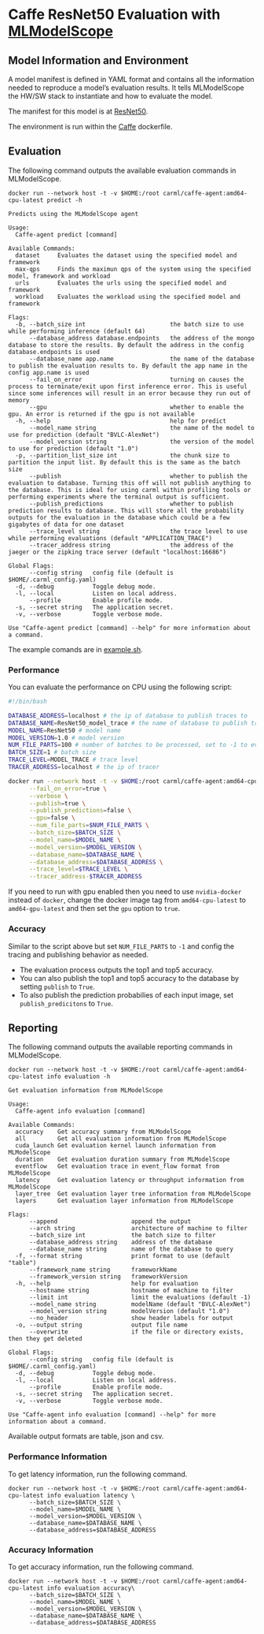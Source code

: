 # Caffe ResNet50 Evaluation with [MLModelScope](http://docs.mlmodelscope.org)

## Model Information and Environment

A model manifest is defined in YAML format and contains all the information needed to reproduce a model’s evaluation results. It tells MLModelScope the HW/SW stack to instantiate and how to evaluate the model.

The manifest for this model is at [ResNet50](https://github.com/rai-project/caffe/blob/master/builtin_models/ResNet50.yml).

The environment is run within the [Caffe](https://github.com/rai-project/go-caffe/blob/master/dockerfiles/Dockerfile.amd64_cpu) dockerfile.

## Evaluation

The following command outputs the available evaluation commands in MLModelScope.

```
docker run --network host -t -v $HOME:/root carml/caffe-agent:amd64-cpu-latest predict -h
```

```
Predicts using the MLModelScope agent

Usage:
  Caffe-agent predict [command]

Available Commands:
  dataset     Evaluates the dataset using the specified model and framework
  max-qps     Finds the maximun qps of the system using the specified model, framework and workload
  urls        Evaluates the urls using the specified model and framework
  workload    Evaluates the workload using the specified model and framework

Flags:
  -b, --batch_size int                        the batch size to use while performing inference (default 64)
      --database_address database.endpoints   the address of the mongo database to store the results. By default the address in the config database.endpoints is used
      --database_name app.name                the name of the database to publish the evaluation results to. By default the app name in the config app.name is used
      --fail_on_error                         turning on causes the process to terminate/exit upon first inference error. This is useful since some inferences will result in an error because they run out of memory
      --gpu                                   whether to enable the gpu. An error is returned if the gpu is not available
  -h, --help                                  help for predict
      --model_name string                     the name of the model to use for prediction (default "BVLC-AlexNet")
      --model_version string                  the version of the model to use for prediction (default "1.0")
  -p, --partition_list_size int               the chunk size to partition the input list. By default this is the same as the batch size
      --publish                               whether to publish the evaluation to database. Turning this off will not publish anything to the database. This is ideal for using carml within profiling tools or performing experiments where the terminal output is sufficient.
      --publish_predictions                   whether to publish prediction results to database. This will store all the probability outputs for the evaluation in the database which could be a few gigabytes of data for one dataset
      --trace_level string                    the trace level to use while performing evaluations (default "APPLICATION_TRACE")
      --tracer_address string                 the address of the jaeger or the zipking trace server (default "localhost:16686")

Global Flags:
      --config string   config file (default is $HOME/.carml_config.yaml)
  -d, --debug           Toggle debug mode.
  -l, --local           Listen on local address.
      --profile         Enable profile mode.
  -s, --secret string   The application secret.
  -v, --verbose         Toggle verbose mode.

Use "Caffe-agent predict [command] --help" for more information about a command.
```

The example comands are in [example.sh](example.sh).

### Performance

You can evaluate the performance on CPU using the following script:

```bash
#!/bin/bash

DATABASE_ADDRESS=localhost # the ip of database to publish traces to
DATABASE_NAME=ResNet50_model_trace # the name of database to publish traces to
MODEL_NAME=ResNet50 # model name
MODEL_VERSION=1.0 # model version
NUM_FILE_PARTS=100 # number of batches to be processed, set to -1 to evalute the entire ImageNet
BATCH_SIZE=1 # batch size
TRACE_LEVEL=MODEL_TRACE # trace level
TRACER_ADDRESS=localhost # the ip of tracer

docker run --network host -t -v $HOME:/root carml/caffe-agent:amd64-cpu-latest predict dataset \
      --fail_on_error=true \
      --verbose \
      --publish=true \
      --publish_predictions=false \
      --gpu=false \
      --num_file_parts=$NUM_FILE_PARTS \
      --batch_size=$BATCH_SIZE \
      --model_name=$MODEL_NAME \
      --model_version=$MODEL_VERSION \
      --database_name=$DATABASE_NAME \
      --database_address=$DATABASE_ADDRESS \
      --trace_level=$TRACE_LEVEL \
      --tracer_address-$TRACER_ADDRESS
```

If you need to run with gpu enabled then you need to use `nvidia-docker` instead of `docker`, change the docker image tag from `amd64-cpu-latest` to `amd64-gpu-latest` and then set the `gpu` option to `true`.

### Accuracy

Similar to the script above but set `NUM_FILE_PARTS` to `-1` and config the tracing and publishing behavior as needed.

- The evaluation process outputs the top1 and top5 accuracy.
- You can also publish the top1 and top5 accuracy to the database by setting `publish` to `True`.
- To also publish the prediction probabilies of each input image, set `publish_predicitons` to `True`.

## Reporting

The following command outputs the available reporting commands in MLModelScope.

```
docker run --network host -t -v $HOME:/root carml/caffe-agent:amd64-cpu-latest info evaluation -h
```

```
Get evaluation information from MLModelScope

Usage:
  Caffe-agent info evaluation [command]

Available Commands:
  accuracy    Get accuracy summary from MLModelScope
  all         Get all evaluation information from MLModelScope
  cuda_launch Get evaluation kernel launch information from MLModelScope
  duration    Get evaluation duration summary from MLModelScope
  eventflow   Get evaluation trace in event_flow format from MLModelScope
  latency     Get evaluation latency or throughput information from MLModelScope
  layer_tree  Get evaluation layer tree information from MLModelScope
  layers      Get evaluation layer information from MLModelScope

Flags:
      --append                     append the output
      --arch string                architecture of machine to filter
      --batch_size int             the batch size to filter
      --database_address string    address of the database
      --database_name string       name of the database to query
  -f, --format string              print format to use (default "table")
      --framework_name string      frameworkName
      --framework_version string   frameworkVersion
  -h, --help                       help for evaluation
      --hostname string            hostname of machine to filter
      --limit int                  limit the evaluations (default -1)
      --model_name string          modelName (default "BVLC-AlexNet")
      --model_version string       modelVersion (default "1.0")
      --no_header                  show header labels for output
  -o, --output string              output file name
      --overwrite                  if the file or directory exists, then they get deleted

Global Flags:
      --config string   config file (default is $HOME/.carml_config.yaml)
  -d, --debug           Toggle debug mode.
  -l, --local           Listen on local address.
      --profile         Enable profile mode.
  -s, --secret string   The application secret.
  -v, --verbose         Toggle verbose mode.

Use "Caffe-agent info evaluation [command] --help" for more information about a command.
```

Available output formats are table, json and csv.

### Performance Information

To get latency information, run the following command.

```
docker run --network host -t -v $HOME:/root carml/caffe-agent:amd64-cpu-latest info evaluation latency \
      --batch_size=$BATCH_SIZE \
      --model_name=$MODEL_NAME \
      --model_version=$MODEL_VERSION \
      --database_name=$DATABASE_NAME \
      --database_address=$DATABASE_ADDRESS
```

### Accuracy Information

To get accuracy information, run the following command.

```
docker run --network host -t -v $HOME:/root carml/caffe-agent:amd64-cpu-latest info evaluation accuracy\
      --batch_size=$BATCH_SIZE \
      --model_name=$MODEL_NAME \
      --model_version=$MODEL_VERSION \
      --database_name=$DATABASE_NAME \
      --database_address=$DATABASE_ADDRESS
```
